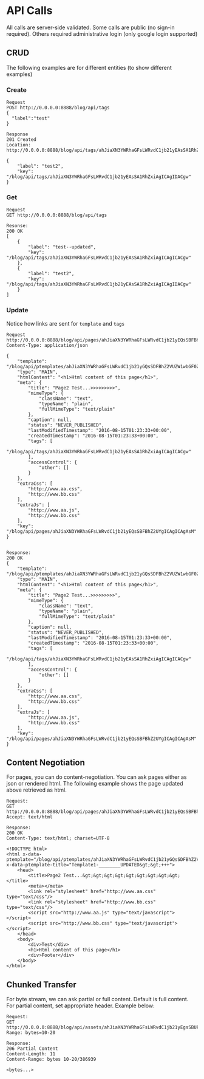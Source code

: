 # API Calls
All calls are server-side validated. Some calls are public (no sign-in required). Others required administrative login (only google login supported)

## CRUD
The following examples are for different entities (to show different examples)

### Create
```
Request
POST http://0.0.0.0:8888/blog/api/tags
{
  "label":"test"
}

Response
201 Created
Location: http://0.0.0.0:8888/blog/api/tags/ahJiaXN3YWRhaGFsLWRvdC1jb21yEAsSA1RhZxiAgICAgIDACgw

{
    "label": "test2",
    "key": "/blog/api/tags/ahJiaXN3YWRhaGFsLWRvdC1jb21yEAsSA1RhZxiAgICAgIDACgw"
}
```

### Get
```
Request
GET http://0.0.0.0:8888/blog/api/tags

Resonse:
200 OK
[
    {
        "label": "test--updated",
        "key": "/blog/api/tags/ahJiaXN3YWRhaGFsLWRvdC1jb21yEAsSA1RhZxiAgICAgICACgw"
    },
    {
        "label": "test2",
        "key": "/blog/api/tags/ahJiaXN3YWRhaGFsLWRvdC1jb21yEAsSA1RhZxiAgICAgIDACgw"
    }
]
```

### Update

Notice how links are sent for `template` and `tags`
```
Request
http://0.0.0.0:8888/blog/api/pages/ahJiaXN3YWRhaGFsLWRvdC1jb21yEQsSBFBhZ2UYgICAgICAgAsM
Content-Type: application/json

{
    "template": "/blog/api/ptemplates/ahJiaXN3YWRhaGFsLWRvdC1jb21yGQsSDFBhZ2VUZW1wbGF0ZRiAgICAgICACQw",
    "type": "MAIN",
    "htmlContent": "<h1>Html content of this page</h1>",
    "meta": {
        "title": "Page2 Test...>>>>>>>>>",
        "mimeType": {
            "className": "text",
            "typeName": "plain",
            "fullMimeType": "text/plain"
        },
        "caption": null,
        "status": "NEVER_PUBLISHED",
        "lastModifiedTimestamp": "2016-08-15T01:23:33+00:00",
        "createdTimestamp": "2016-08-15T01:23:33+00:00",
        "tags": [
            "/blog/api/tags/ahJiaXN3YWRhaGFsLWRvdC1jb21yEAsSA1RhZxiAgICAgICACgw"
        ],
        "accessControl": {
            "other": []
        }
    },
    "extraCss": [
        "http://www.aa.css",
        "http://www.bb.css"
    ],
    "extraJs": [
        "http://www.aa.js",
        "http://www.bb.css"
    ],
    "key": "/blog/api/pages/ahJiaXN3YWRhaGFsLWRvdC1jb21yEQsSBFBhZ2UYgICAgICAgAsM"
}


Response:
200 OK
{
    "template": "/blog/api/ptemplates/ahJiaXN3YWRhaGFsLWRvdC1jb21yGQsSDFBhZ2VUZW1wbGF0ZRiAgICAgICACQw",
    "type": "MAIN",
    "htmlContent": "<h1>Html content of this page</h1>",
    "meta": {
        "title": "Page2 Test...>>>>>>>>>",
        "mimeType": {
            "className": "text",
            "typeName": "plain",
            "fullMimeType": "text/plain"
        },
        "caption": null,
        "status": "NEVER_PUBLISHED",
        "lastModifiedTimestamp": "2016-08-15T01:23:33+00:00",
        "createdTimestamp": "2016-08-15T01:23:33+00:00",
        "tags": [
            "/blog/api/tags/ahJiaXN3YWRhaGFsLWRvdC1jb21yEAsSA1RhZxiAgICAgICACgw"
        ],
        "accessControl": {
            "other": []
        }
    },
    "extraCss": [
        "http://www.aa.css",
        "http://www.bb.css"
    ],
    "extraJs": [
        "http://www.aa.js",
        "http://www.bb.css"
    ],
    "key": "/blog/api/pages/ahJiaXN3YWRhaGFsLWRvdC1jb21yEQsSBFBhZ2UYgICAgICAgAsM"
}
```


## Content Negotiation
For pages, you can do content-negotiation. You can ask pages either as json or rendered html. The following example shows the page updated above retrieved as html.

```
Request:
GET http://0.0.0.0:8888/blog/api/pages/ahJiaXN3YWRhaGFsLWRvdC1jb21yEQsSBFBhZ2UYgICAgICAgAsM
Accept: text/html

Response:
200 OK
Content-Type: text/html; charset=UTF-8

<!DOCTYPE html>
<html x-data-ptemplate="/blog/api/ptemplates/ahJiaXN3YWRhaGFsLWRvdC1jb21yGQsSDFBhZ2VUZW1wbGF0ZRiAgICAgICACQw" x-data-ptemplate-title="Template1-________UPDATED&gt;&gt;+++">
    <head>
        <title>Page2 Test...&gt;&gt;&gt;&gt;&gt;&gt;&gt;&gt;&gt;</title>
        <meta></meta>
        <link rel="stylesheet" href="http://www.aa.css" type="text/css"/>
        <link rel="stylesheet" href="http://www.bb.css" type="text/css"/>
        <script src="http://www.aa.js" type="text/javascript"></script>
        <script src="http://www.bb.css" type="text/javascript"></script>
    </head>
    <body>
        <div>Test</div>
        <h1>Html content of this page</h1>
        <div>Footer</div>
    </body>
</html>

```


## Chunked Transfer
For byte stream, we can ask partial or full content. Default is full content. For partial content, set appropriate header. Example below:

```
Request:
GET http://0.0.0.0:8888/blog/api/assets/ahJiaXN3YWRhaGFsLWRvdC1jb21yEgsSBUFzc2V0GICAgICAgIAJDA/stream
Range: bytes=10-20

Response:
206 Partial Content
Content-Length: 11
Content-Range: bytes 10-20/386939

<bytes...>

```
